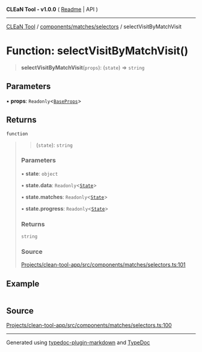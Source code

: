 **CLEaN Tool - v1.0.0** ( [Readme](../../../../README.md) \| API )

***

[CLEaN Tool](../../../../modules.md) / [components/matches/selectors](../README.md) / selectVisitByMatchVisit

# Function: selectVisitByMatchVisit()

> **selectVisitByMatchVisit**(`props`): (`state`) => `string`

## Parameters

▪ **props**: `Readonly`\<[`BaseProps`](../private/interfaces/BaseProps.md)\>

## Returns

`function`

> > (`state`): `string`
>
> ### Parameters
>
> ▪ **state**: `object`
>
> ▪ **state.data**: `Readonly`\<[`State`](../../../../reducers/data/interfaces/State.md)\>
>
> ▪ **state.matches**: `Readonly`\<[`State`](../../../../selectors/progress/private/interfaces/State.md)\>
>
> ▪ **state.progress**: `Readonly`\<[`State`](../../../../selectors/progress/private/interfaces/State.md)\>
>
> ### Returns
>
> `string`
>
> ### Source
>
> [Projects/clean-tool-app/src/components/matches/selectors.ts:101](https://github.com/yuckyh/clean-tool-app/)
>

## Example

```ts

```

## Source

[Projects/clean-tool-app/src/components/matches/selectors.ts:100](https://github.com/yuckyh/clean-tool-app/)

***

Generated using [typedoc-plugin-markdown](https://www.npmjs.com/package/typedoc-plugin-markdown) and [TypeDoc](https://typedoc.org/)
